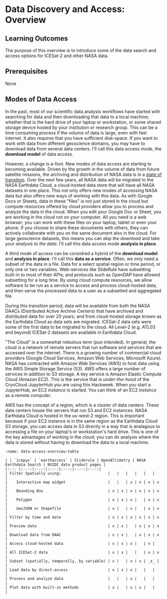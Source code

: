 # Data Discovery and Access: Overview

## Learning Outcomes

The purpose of this overview is to introduce some of the data search and access options for ICESat-2 and other NASA data.

## Prerequisites

None

## Modes of Data Access

In the past, most of our scientific data analysis workflows have started with searching for data and then downloading that data to a local machine; whether that is the hard drive of your laptop or workstation, or some shared storage device hosted by your institution or research group.  This can be a time consuming process if the volume of data is large, even with fast internet.  It also requires that you have sufficient disk-space.  If you want to work with data from different geoscience domains, you may have to download data from several data centers.  I'll call this data access mode, the **download model** of data access.  

However, a change is a-foot.  New modes of data access are starting to becoming available.  Driven by the growth in the volume of data from future satellite missions, the archiving and distribution of NASA data is in a [state of transition](https://www.earthdata.nasa.gov/eosdis/cloud-evolution).  Over the next few years, all NASA data will be migrated to the NASA Earthdata Cloud, a cloud-hosted data store that will have all NASA datasets in one place.  This not only offers new modes of accessing NASA data but also offers new ways of working with this data.  As with Google Docs or Sheets, data in these "files" is not just stored in the cloud but compute resources offered by cloud providers allow you to process and analyze the data in the cloud.  When you edit your Google Doc or Sheet, you are working in the cloud not on your computer.  All you need is a web browser; you can work with these files on your laptop, tablet or even your phone. If you choose to share these documents with others, they can actively collaborate with you on the same document also in the cloud.  For large geoscience datasets, this means you can _skip the download_ and take your _analysis to the data_.  I'll call this data access mode **analysis in place**.

A third mode of access can be considred a hybrid of the **download model** and **analysis in place**.  I'll call this **data as a service**.  Often, we only need a subset of the data in a file.  Data for a select spatial region or time period, or only one or two variables.  Web-services like SlideRule have subsetting built-in to most of their APIs; and protocols such as OpenDAP have allowed subsetting for a long time.  By using cloud compute resources, we allow software to be run as a service to access and process cloud-hosted data, and then serve the processed data to a user as a subsetted and aggregated file.

During this transition period, data will be available from both the NASA DAACs (Distributed Active Archive Centers) that have archived and distributed data for over 20 years; and from cloud-hosted storage known as the Earthdata Cloud as data sets are migrated.  ICESat-2 data sets were some of the first data to be migrated to the cloud.  All Level-2 (e.g. ATL03 and beyond) ICESat-2 datasets are available in Earthdata Cloud. 

"The Cloud" is a somewhat nebulous term (pun intended).  In general, the cloud is a network of remote servers that run software and services that are accessed over the internet.  There is a growing number of commercial cloud providers (Google Cloud Services, Amazon Web Services, Microsoft Azure).  NASA has contracted with Amazon Web Services (AWS) to host data using the AWS Simple Storage Service (S3).  AWS offers a large number of services in addition to S3 storage.  A key service is Amazon Elastic Compute Cloud (Amazon EC2).  This is the service that is _under-the-hood_ of the CryoCloud JupyterHub you are using this Hackweek.  When you start a JupyterHub, an EC2 _instance_ is started.  You can think of an EC2 _instance_ as a remote computer.

AWS has the concept of a region, which is a cluster of data centers.  These data centers house the servers that run S3 and EC2 instances.  NASA Earthdata Cloud is hosted in the us-west-2 region.  This is important because if your EC2 instance is in the same region as the Earthdata Cloud S3 storage, you can access data in S3 directly in a way that is analagous to accessing a file on your laptop's or workstation's hard drive.  This is one of the key advantages of working in the cloud; you can do analysis where the data is stored without having to download the data to a local machine.  


```{table} Data Access Method and Tools
:name: data-access-overview-table

| | `icepyx` | `earthaccess` | Sliderule | OpenAltimetry | NASA Earthdata Search | NSIDC data product pages |
|:--- |:---:|:---:|:---:|:---:|:---:|:---:|
| Filter Spatially using:                     |   |   |   |   |   |   |
|    Interactive map widget                   |   |   | x | x | x | x |
|    Bounding Box                             | x | x | x | x | x | x |
|    Polygon                                  | x | x | x |   | x | x |
|    GeoJSON or Shapefile                     | x |   | x |   | x | x |
| Filter by time and date                     | x | x | x | x | x | x |
| Preview data                                | x | x |   | x | x | x |
| Download data from DAAC                     | x | x |   | x | x | x |
| Access cloud-hosted data                    | x | x | x |   | x |   |
| All ICESat-2 data                           | x | x |   |   | x | x |
| Subset (spatially, temporally, by variable) | x |   | x | x | _x_ |   |
| Load data by direct-access                  | x | x | x |   |   |   |
| Process and analyze data                    |   |   | x |   |   |   |
| Plot data with built-in methods             | x |   | x | x |   |   |
```

